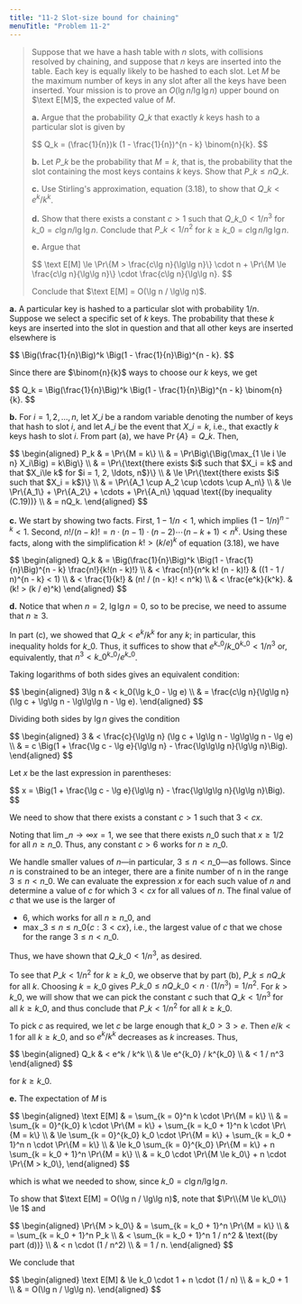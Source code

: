 ```yaml
---
title: "11-2 Slot-size bound for chaining"
menuTitle: "Problem 11-2"
---
```


> Suppose that we have a hash table with $n$ slots, with collisions resolved by chaining, and suppose that $n$ keys are inserted into the table. Each key is equally likely to be hashed to each slot. Let $M$ be the maximum number of keys in any slot after all the keys have been inserted. Your mission is to prove an $O(\lg n / \lg\lg n)$ upper bound on $\text E[M]$, the expected value of $M$.
>
> **a.** Argue that the probability $Q\_k$ that exactly $k$ keys hash to a particular slot is given by
>
> <div>
> $$
> Q_k = (\frac{1}{n})k (1 - \frac{1}{n})^{n - k} \binom{n}{k}.
> $$
> </div>
>
> **b.** Let $P\_k$ be the probability that $M = k$, that is, the probability that the slot containing the most keys contains $k$ keys. Show that $P\_k \le n Q\_k$.
>
> **c.** Use Stirling's approximation, equation $\text{(3.18)}$, to show that $Q\_k < e^k / k^k$.
>
> **d.** Show that there exists a constant $c > 1$ such that $Q\_{k\_0} < 1 / n^3$ for $k\_0 = c\lg n / \lg\lg n$. Conclude that $P\_k < 1 / n^2$ for $k \ge k\_0 = c\lg n / \lg\lg n$.
>
> **e.** Argue that
>
> <div>
> $$
> \text E[M] \le \Pr\{M > \frac{c\lg n}{\lg\lg n}\} \cdot n + \Pr\{M \le \frac{c\lg n}{\lg\lg n}\} \cdot \frac{c\lg n}{\lg\lg n}.
> $$
> </div>
>
> Conclude that $\text E[M] = O(\lg n / \lg\lg n)$.

**a.** A particular key is hashed to a particular slot with probability $1 / n$. Suppose we select a specific set of $k$ keys. The probability that these $k$ keys are inserted into the slot in question and that all other keys are inserted elsewhere is

<div>
$$
\Big(\frac{1}{n}\Big)^k \Big(1 - \frac{1}{n}\Big)^{n - k}.
$$
</div>

Since there are $\binom{n}{k}$ ways to choose our $k$ keys, we get

<div>
$$
Q_k = \Big(\frac{1}{n}\Big)^k \Big(1 - \frac{1}{n}\Big)^{n - k} \binom{n}{k}.
$$
</div>

**b.** For $i = 1, 2, \ldots, n$, let $X\_i$ be a random variable denoting the number of keys that hash to slot $i$, and let $A\_i$ be the event that $X\_i = k$, i.e., that exactly $k$ keys hash to slot $i$. From part (a), we have $\Pr\{A\} = Q\_k$. Then,

<div>
$$
\begin{aligned}
P_k & =   \Pr\{M = k\} \\
    & =   \Pr\Big\{\Big(\max_{1 \le i \le n} X_i\Big) = k\Big\} \\
    & =   \Pr\{\text{there exists $i$ such that $X_i = k$ and that $X_i\le k$ for $i = 1, 2, \ldots, n$}\} \\
    & \le \Pr\{\text{there exists $i$ such that $X_i = k$}\} \\
    & =   \Pr\{A_1 \cup A_2 \cup \cdots \cup A_n\} \\
    & \le \Pr\{A_1\} + \Pr\{A_2\} + \cdots + \Pr\{A_n\} \qquad \text{(by inequality (C.19))} \\
    & =   nQ_k.
\end{aligned}
$$
</div>

**c.** We start by showing two facts. First, $1 - 1 / n < 1$, which implies $(1 - 1 / n)^{n - k} < 1$. Second, $n! / (n - k)! = n \cdot (n - 1) \cdot (n - 2) \cdots (n - k + 1) < n^k$. Using these facts, along with the simplification $k! > (k / e)^k$ of equation $\text{(3.18)}$, we have

<div>
$$
\begin{aligned}
Q_k & = \Big(\frac{1}{n}\Big)^k \Big(1 - \frac{1}{n}\Big)^{n - k} \frac{n!}{k!(n - k)!} \\
    & < \frac{n!}{n^k k! (n - k)!} & ((1 - 1 / n)^{n - k} < 1) \\
    & < \frac{1}{k!}               & (n! / (n - k)! < n^k) \\
    & < \frac{e^k}{k^k}.           & (k! > (k / e)^k)
\end{aligned}
$$
</div>

**d.** Notice that when $n = 2$, $\lg\lg n = 0$, so to be precise, we need to assume that $n \ge 3$.

In part \(c\), we showed that $Q\_k < e^k / k^k$ for any $k$; in particular, this inequality holds for $k\_0$. Thus, it suffices to show that $e^{k\_0} / k\_0^{k\_0} < 1 / n^3$ or, equivalently, that $n^3 < k\_0^{k\_0} / e^{k\_0}$.

Taking logarithms of both sides gives an equivalent condition:

<div>
$$
\begin{aligned}
3\lg n & < k_0(\lg k_0 - \lg e) \\
       & = \frac{c\lg n}{\lg\lg n}(\lg c + \lg\lg n - \lg\lg\lg n - \lg e).
\end{aligned}
$$
</div>

Dividing both sides by $\lg n$ gives the condition

<div>
$$
\begin{aligned}
3 & < \frac{c}{\lg\lg n} (\lg c + \lg\lg n - \lg\lg\lg n - \lg e) \\
  & = c \Big(1 + \frac{\lg c - \lg e}{\lg\lg n} - \frac{\lg\lg\lg n}{\lg\lg n}\Big).
\end{aligned}
$$
</div>

Let $x$ be the last expression in parentheses:

<div>
$$
x = \Big(1 + \frac{\lg c - \lg e}{\lg\lg n} - \frac{\lg\lg\lg n}{\lg\lg n}\Big).
$$
</div>

We need to show that there exists a constant $c > 1$ such that $3 < cx$.

Noting that $\lim\_{n \to \infty} x = 1$, we see that there exists $n\_0$ such that $x \ge 1 / 2$ for all $n \ge n\_0$. Thus, any constant $c > 6$ works for $n \ge n\_0$.

We handle smaller values of $n$—in particular, $3 \le n < n\_0$—as follows. Since $n$ is constrained to be an integer, there are a finite number of n in the range $3 \le n < n\_0$. We can evaluate the expression $x$ for each such value of $n$ and determine a value of $c$ for which $3 < cx$ for all values of $n$. The final value of $c$ that we use is the larger of

- 6, which works for all $n \ge n\_0$, and 
- $\max\_{3 \le n \le n\_0}\{c: 3 < cx\}$, i.e., the largest value of $c$ that we chose for the range $3 \le n < n\_0$.

Thus, we have shown that $Q\_{k\_0} < 1 / n^3$, as desired.

To see that $P\_k < 1 / n^2$ for $k \ge k\_0$, we observe that by part (b), $P\_k \le nQ\_k$ for all $k$. Choosing $k = k\_0$ gives $P\_{k\_0} \le nQ\_{k\_0} < n \cdot (1 / n^3) = 1 / n^2$. For $k > k\_0$, we will show that we can pick the constant $c$ such that $Q\_k < 1 / n^3$ for all $k \ge k\_0$, and thus conclude that $P\_k < 1 / n^2$ for all $k \ge k\_0$.

To pick $c$ as required, we let $c$ be large enough that $k\_0 > 3 > e$. Then $e / k < 1$ for all $k \ge k\_0$, and so $e^k / k^k$ decreases as $k$ increases. Thus,

<div>
$$
\begin{aligned}
Q_k & <   e^k / k^k \\
    & \le e^{k_0} / k^{k_0} \\
    & <   1 / n^3 
\end{aligned}
$$
</div>

for $k \ge k\_0$.

**e.** The expectation of $M$ is

<div>
$$
\begin{aligned}
\text E[M] & =   \sum_{k = 0}^n k \cdot \Pr\{M = k\} \\
           & =   \sum_{k = 0}^{k_0} k \cdot \Pr\{M = k\} + \sum_{k = k_0 + 1}^n k \cdot \Pr\{M = k\} \\
           & \le \sum_{k = 0}^{k_0} k_0 \cdot \Pr\{M = k\} + \sum_{k = k_0 + 1}^n n \cdot \Pr\{M = k\} \\
           & \le k_0 \sum_{k = 0}^{k_0} \Pr\{M = k\} + n \sum_{k = k_0 + 1}^n \Pr\{M = k\} \\
           & =   k_0 \cdot \Pr\{M \le k_0\} + n \cdot \Pr\{M > k_0\},
\end{aligned}
$$
</div>

which is what we needed to show, since $k\_0 = c \lg n / \lg\lg n$.

To show that $\text E[M] = O(\lg n / \lg\lg n)$, note that $\Pr\\{M \le k\_0\\} \le 1$ and

<div>
$$
\begin{aligned}
\Pr\{M > k_0\} & = \sum_{k = k_0 + 1}^n \Pr\{M = k\} \\
               & = \sum_{k = k_0 + 1}^n P_k \\
               & < \sum_{k = k_0 + 1}^n 1 / n^2 & \text{(by part (d))} \\
               & < n \cdot (1 / n^2) \\
               & = 1 / n.
\end{aligned}
$$
</div>

We conclude that

<div>
$$
\begin{aligned}
\text E[M] & \le k_0 \cdot 1 + n \cdot (1 / n) \\
           & =   k_0 + 1 \\
           & =   O(\lg n / \lg\lg n).
\end{aligned}
$$
</div>
